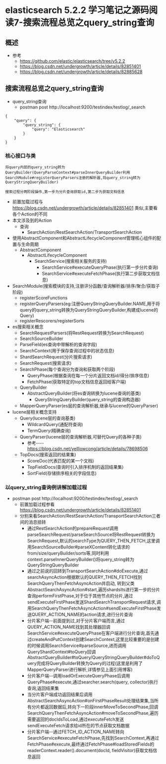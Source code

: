 # elasticsearch 5.2.2 学习笔记之源码阅读7-搜索流程总览之query_string查询
## 概述
- 参考
    - https://github.com/elastic/elasticsearch/tree/v5.2.2
    - https://blog.csdn.net/undergrowth/article/details/82851401
    - https://blog.csdn.net/undergrowth/article/details/82885628
## 搜索流程总览之query_string查询
- query_string查询
    - postman post http://localhost:9200/testindex/testlog/_search
```
{
    "query": {
        "query_string": {
            "query": "Elasticsearch"
        }
    }
}
```
### 核心接口与类
```
将query内部的query_string转为QueryBuilder(QueryParseContext#parseInnerQueryBuilder利用SearchModule#registerQueryParsers注册的解析器,将query_string转为QueryStringQueryBuilder)

搜索过程分两阶段操作,第一步为分片查询获取id,第二步为获取文档信息
```
- 前置加载过程与 https://blog.csdn.net/undergrowth/article/details/82851401 类似,主要看各个Action的不同
- 本文涉及到的Action
    - 查询
        - SearchAction/RestSearchAction/TransportSearchAction
- 使用AbstractComponent和AbstractLifecycleComponent管理核心组件的配置与生命周期
    - AbstractComponent
        - AbstractLifecycleComponent
            - SearchService(搜索相关服务的支持)
                - SearchService#executeQueryPhase(执行第一步分片查询)
                - SearchService#executeFetchPhase(执行第二步获取文档信息)
- SearchModule(搜索模块的支持,注册评分函数/查询解析器/排序/聚合/获取子阶段)
    - registerScoreFunctions
    - registerQueryParsers(eg:注册QueryStringQueryBuilder.NAME,用于将query的query_string转换为QueryStringQueryBuilder,构建成lucene的Query)
    - registerRescorers/registerSorts
- es搜索相关概念
    - SearchRequestParsers(将RestRequest转换为SearchRequest)
    - SearchSourceBuilder
    - ParseField(es查询中带解析的查询字段)
    - SearchContext(用于保存查询过程中的状态信息)
    - ShardSearchRequest(分片搜索请求)
    - SearchRequest(搜索请求)
    - SearchPhase(每个查询分为查询和获取两个阶段)
        - QueryPhase(根据查询在每一个分片返回文档id/得分/排序信息)
        - FetchPhase(获取特定的top文档信息返回给客户端)
    - QueryBuilder
        - AbstractQueryBuilder(将es查询转换为lucene查询的基类)
            - QueryStringQueryBuilder(query_string的查询构造器)
    - MapperQueryParser(es层的查询解析器,继承与lucene的QueryParser)
- lucene层相关概念支持
    - Query(lucene层的查询基类)
        - WildcardQuery(通配符查询)
        - TermQuery(精确查询)
    - QueryParser(lucene层的查询解析器,可替代Query的各种子类)
        - 参考---- https://blog.csdn.net/yelllowcong/article/details/78698506
    - TopDocs(搜索返回的结果集)
        - ScoreDoc(代表匹配的某一个文档)
        - TopFieldDocs(查询时引入排序机制的返回结果集)
        - SortField(存储排序相关的字段信息)
### 以query_string查询例讲解加载过程
- postman post http://localhost:9200/testindex/testlog/_search
    - 前置加载过程参看 https://blog.csdn.net/undergrowth/article/details/82851401
    - 分别来看SearchAction/RestSearchAction/TransportSearchAction三者间的消息扭转
        - 通过RestSearchAction的prepareRequest调用parseSearchRequest/parseSearchSource将RestRequest转换为SearchRequest,默认的searchType为QUERY_THEN_FETCH,这里调用SearchSourceBuilder#parseXContent转化请求的from/size/queryBuilder/sorts等,同时利用context.parseInnerQueryBuilder()将query_string转为QueryStringQueryBuilder
        - 通过之前说的回转到TransportSearchAction#doExecute,通过searchAsyncAction根据默认的QUERY_THEN_FETCH找到SearchQueryThenFetchAsyncAction并启动,
        转到父类AbstractSearchAsyncAction#start,遍历shardsIts进行第一步的分片查询performFirstPhase,对于位于其他节点的分片,通过sendExecuteFirstPhase发送ShardSearchTransportRequest请求,调用SearchQueryThenFetchAsyncAction#sendExecuteFirstPhase发送QUERY_ACTION_NAME的action请求,进行分片查询
        - 分片客户端--前面提到过,对于分片客户端而言,通过QUERY_ACTION_NAME找到其处理器回调SearchService#executeQueryPhase在客户端进行分片查询,首先通过createAndPutContext创建SearchContext,这里比较重要的是创建的时候调用SearchService#parseSource,进而调用QueryShardContext#toQuery回调AbstractQueryBuilder#toQuery/QueryStringQueryBuilder#doToQuery完成将QueryBuilder转换为Query的过程(这里是利用了MapperQueryParser进行解析,详情参见上面引用博客)
        - 分片客户端--调用loadOrExecuteQueryPhase后调用QueryPhase#execute,通过searcher.search(query, collector)执行查询,返回结果集
        - 当分片客户端成功返回结果后调用AbstractSearchAsyncAction#onFirstPhaseResult处理结果集,当所有分片都返回数据后,转向下一阶段innerMoveToSecondPhase,回调SearchQueryThenFetchAsyncAction#moveToSecondPhase,遍历需要返回的docIdsToLoad,通过executeFetch发送sendExecuteFetch请求给id所在的节点获取文档数据
        - 分片客户端--通过FETCH_ID_ACTION_NAME转向SearchService#executeFetchPhase,先找到SearchContext,再通过FetchPhase#execute,最终通过FetchPhase#loadStoredFields的readerContext.reader().document(docId, fieldVisitor)获取文档信息返回
    


        
